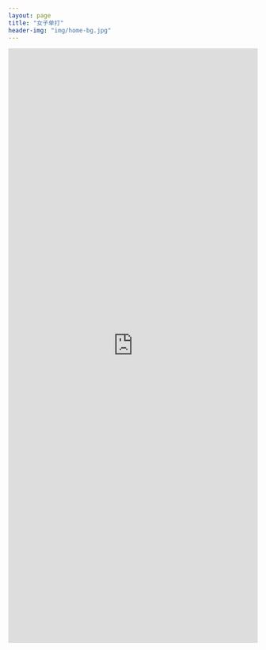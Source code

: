 ```yaml
---
layout: page
title: "女子单打"
header-img: "img/home-bg.jpg"
---
```


<iframe src="https://challonge.com/actc2022sw/module" width="100%" height="1200" frameborder="0" scrolling="auto" allowtransparency="true"></iframe>
